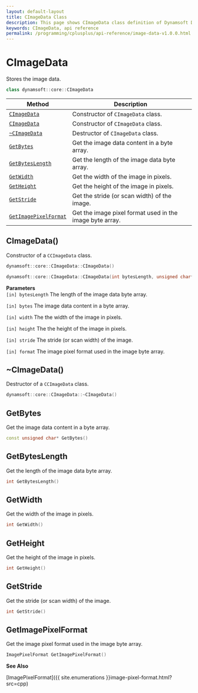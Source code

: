```yaml
---
layout: default-layout
title: CImageData Class
description: This page shows CImageData class definition of Dynamsoft Document Normalizer SDK C++ Edition.
keywords: CImageData, api reference
permalink: /programming/cplusplus/api-reference/image-data-v1.0.0.html
---
```


# CImageData

Stores the image data.  

```cpp
class dynamsoft::core::CImageData
```  

| Method               | Description |
|----------------------|-------------|
| [`CImageData`](#cimagedata) | Constructor of `CImageData` class. |
| [`CImageData`](#cimagedata-1) | Constructor of `CImageData` class. |
| [`~CImageData`](#cimagedata-2) | Destructor of `CImageData` class. |
| [`GetBytes`](#getbytes) | Get the image data content in a byte array. |
| [`GetBytesLength`](#getbyteslength) | Get the length of the image data byte array. |
| [`GetWidth`](#getwidth) | Get the width of the image in pixels. |
| [`GetHeight`](#getheight) | Get the height of the image in pixels. |
| [`GetStride`](#getstride) | Get the stride (or scan width) of the image. |
| [`GetImagePixelFormat`](#getimagepixelformat) | Get the image pixel format used in the image byte array. |

## CImageData()

Constructor of a `CCImageData` class.

```cpp
dynamsoft::core::CImageData::CImageData()

dynamsoft::core::CImageData::CImageData(int bytesLength, unsigned char* bytes, int width, int height, int stride, ImagePixelFormat format)
```

**Parameters**  
`[in] bytesLength` The length of the image data byte array.

`[in] bytes` The image data content in a byte array.

`[in] width` The the width of the image in pixels.

`[in] height` The the height of the image in pixels.

`[in] stride` The stride (or scan width) of the image.

`[in] format` The image pixel format used in the image byte array.

## ~CImageData()

Destructor of a `CCImageData` class.

```cpp
dynamsoft::core::CImageData::~CImageData()
```

## GetBytes

Get the image data content in a byte array.

```cpp
const unsigned char* GetBytes()
```

## GetBytesLength

Get the length of the image data byte array.

```cpp
int GetBytesLength()
```

## GetWidth

Get the width of the image in pixels.  

```cpp
int GetWidth()
```

## GetHeight

Get the height of the image in pixels.  

```cpp
int GetHeight()
```

## GetStride

Get the stride (or scan width) of the image.

```cpp
int GetStride()
```

## GetImagePixelFormat

Get the image pixel format used in the image byte array.

```cpp
ImagePixelFormat GetImagePixelFormat()
```

**See Also**

[ImagePixelFormat]({{ site.enumerations }}image-pixel-format.html?src=cpp)
